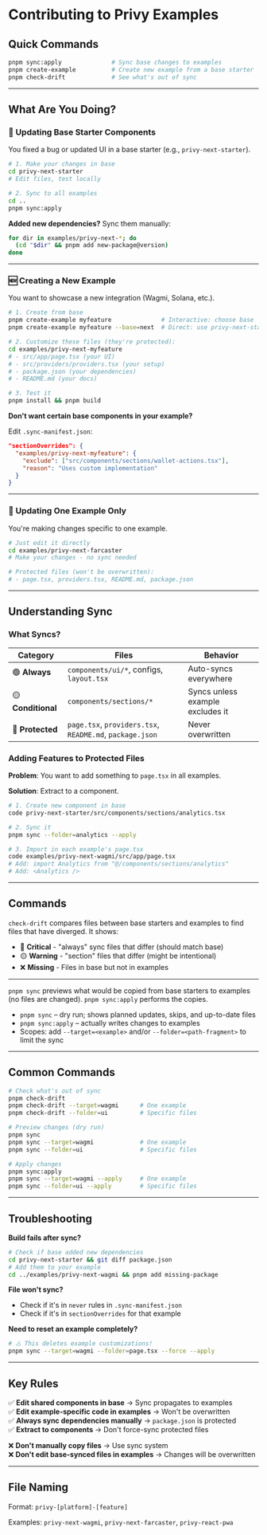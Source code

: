 # Contributing to Privy Examples

## Quick Commands

```bash
pnpm sync:apply              # Sync base changes to examples
pnpm create-example          # Create new example from a base starter
pnpm check-drift             # See what's out of sync
```

---

## What Are You Doing?

### 📝 Updating Base Starter Components

You fixed a bug or updated UI in a base starter (e.g., `privy-next-starter`).

```bash
# 1. Make your changes in base
cd privy-next-starter
# Edit files, test locally

# 2. Sync to all examples
cd ..
pnpm sync:apply
```

**Added new dependencies?** Sync them manually:

```bash
for dir in examples/privy-next-*; do
  (cd "$dir" && pnpm add new-package@version)
done
```

---

### 🆕 Creating a New Example

You want to showcase a new integration (Wagmi, Solana, etc.).

```bash
# 1. Create from base
pnpm create-example myfeature              # Interactive: choose base
pnpm create-example myfeature --base=next  # Direct: use privy-next-starter

# 2. Customize these files (they're protected):
cd examples/privy-next-myfeature
# - src/app/page.tsx (your UI)
# - src/providers/providers.tsx (your setup)
# - package.json (your dependencies)
# - README.md (your docs)

# 3. Test it
pnpm install && pnpm build
```

**Don't want certain base components in your example?**

Edit `.sync-manifest.json`:

```json
"sectionOverrides": {
  "examples/privy-next-myfeature": {
    "exclude": ["src/components/sections/wallet-actions.tsx"],
    "reason": "Uses custom implementation"
  }
}
```

---

### 🔧 Updating One Example Only

You're making changes specific to one example.

```bash
# Just edit it directly
cd examples/privy-next-farcaster
# Make your changes - no sync needed

# Protected files (won't be overwritten):
# - page.tsx, providers.tsx, README.md, package.json
```

---

## Understanding Sync

### What Syncs?

| Category           | Files                                                    | Behavior                         |
| ------------------ | -------------------------------------------------------- | -------------------------------- |
| 🟢 **Always**      | `components/ui/*`, configs, `layout.tsx`                 | Auto-syncs everywhere            |
| 🟡 **Conditional** | `components/sections/*`                                  | Syncs unless example excludes it |
| 🔴 **Protected**   | `page.tsx`, `providers.tsx`, `README.md`, `package.json` | Never overwritten                |

### Adding Features to Protected Files

**Problem**: You want to add something to `page.tsx` in all examples.

**Solution**: Extract to a component.

```bash
# 1. Create new component in base
code privy-next-starter/src/components/sections/analytics.tsx

# 2. Sync it
pnpm sync --folder=analytics --apply

# 3. Import in each example's page.tsx
code examples/privy-next-wagmi/src/app/page.tsx
# Add: import Analytics from "@/components/sections/analytics"
# Add: <Analytics />
```

---

## Commands

`check-drift` compares files between base starters and examples to find files that have diverged. It shows:

- 🔴 **Critical** - "always" sync files that differ (should match base)
- 🟡 **Warning** - "section" files that differ (might be intentional)
- ❌ **Missing** - Files in base but not in examples

---

`pnpm sync` previews what would be copied from base starters to examples (no files are changed). `pnpm sync:apply` performs the copies.

- `pnpm sync` – dry run; shows planned updates, skips, and up-to-date files
- `pnpm sync:apply` – actually writes changes to examples
- Scopes: add `--target=<example>` and/or `--folder=<path-fragment>` to limit the sync

---

## Common Commands

```bash
# Check what's out of sync
pnpm check-drift
pnpm check-drift --target=wagmi      # One example
pnpm check-drift --folder=ui         # Specific files

# Preview changes (dry run)
pnpm sync
pnpm sync --target=wagmi             # One example
pnpm sync --folder=ui                # Specific files

# Apply changes
pnpm sync:apply
pnpm sync --target=wagmi --apply     # One example
pnpm sync --folder=ui --apply        # Specific files
```

---

## Troubleshooting

**Build fails after sync?**

```bash
# Check if base added new dependencies
cd privy-next-starter && git diff package.json
# Add them to your example
cd ../examples/privy-next-wagmi && pnpm add missing-package
```

**File won't sync?**

- Check if it's in `never` rules in `.sync-manifest.json`
- Check if it's in `sectionOverrides` for that example

**Need to reset an example completely?**

```bash
# ⚠️ This deletes example customizations!
pnpm sync --target=wagmi --folder=page.tsx --force --apply
```

---

## Key Rules

✅ **Edit shared components in base** → Sync propagates to examples  
✅ **Edit example-specific code in examples** → Won't be overwritten  
✅ **Always sync dependencies manually** → `package.json` is protected  
✅ **Extract to components** → Don't force-sync protected files

❌ **Don't manually copy files** → Use sync system  
❌ **Don't edit base-synced files in examples** → Changes will be overwritten

---

## File Naming

Format: `privy-[platform]-[feature]`

Examples: `privy-next-wagmi`, `privy-next-farcaster`, `privy-react-pwa`
